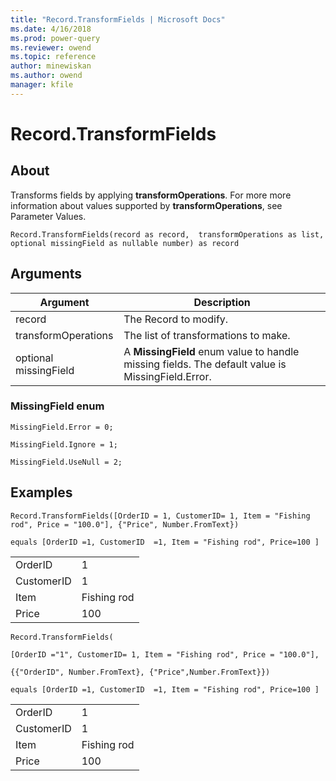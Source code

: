 ```yaml
---
title: "Record.TransformFields | Microsoft Docs"
ms.date: 4/16/2018
ms.prod: power-query
ms.reviewer: owend
ms.topic: reference
author: minewiskan
ms.author: owend
manager: kfile
---
```

# Record.TransformFields

  
## About  
Transforms fields by applying **transformOperations**. For more more information about  values supported by **transformOperations**, see Parameter Values.  
  
```  
Record.TransformFields(record as record,  transformOperations as list,  optional missingField as nullable number) as record  
```  
  
## Arguments  
  
|Argument|Description|  
|------------|---------------|  
|record|The Record to modify.|  
|transformOperations|The list of transformations to make.|  
|optional missingField|A **MissingField** enum value to handle missing fields. The default value is MissingField.Error.|  
  
### MissingField enum  
  
```  
MissingField.Error = 0;  
```  
  
```  
MissingField.Ignore = 1;  
```  
  
```  
MissingField.UseNull = 2;  
```  
  
## Examples  
  
```  
Record.TransformFields([OrderID = 1, CustomerID= 1, Item = "Fishing rod", Price = "100.0"], {"Price", Number.FromText})  
```  
  
```  
equals [OrderID =1, CustomerID  =1, Item = "Fishing rod", Price=100 ]  
```  
  
|||  
|-|-|  
|OrderID|1|  
|CustomerID|1|  
|Item|Fishing rod|  
|Price|100|  
  
```  
Record.TransformFields(  
```  
  
```  
[OrderID ="1", CustomerID= 1, Item = "Fishing rod", Price = "100.0"],  
```  
  
```  
{{"OrderID", Number.FromText}, {"Price",Number.FromText}})  
```  
  
```  
equals [OrderID =1, CustomerID  =1, Item = "Fishing rod", Price=100 ]  
```  
  
|||  
|-|-|  
|OrderID|1|  
|CustomerID|1|  
|Item|Fishing rod|  
|Price|100|  
  
